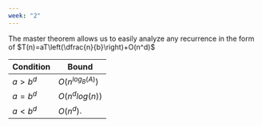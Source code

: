 ```yaml
---
week: "2"
---
```

The master theorem allows us to easily analyze any recurrence in the form of
$T(n)=aT\left(\dfrac{n}{b}\right)+O(n^d)$

| Condition | Bound             |
| --------- | ----------------- |
| $a>b^d$   | $O(n^{log_B(A)})$ |
| $a=b^d$   | $O(n^dlog(n))$    |
| $a<b^d$   | $O(n^d)$.         |
